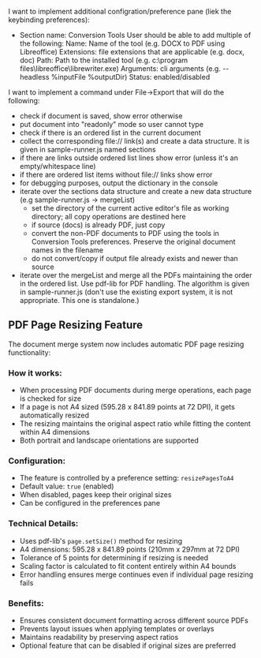 I want to implement additional configration/preference pane (liek the keybinding preferences):
- Section name: Conversion Tools
    User should be able to add multiple of the following:
      Name: Name of the tool (e.g. DOCX to PDF using Libreoffice)
      Extensions: file extensions that are applicable (e.g. docx, doc)
      Path: Path to the installed tool (e.g. c:\program files\libreoffice\librewriter.exe)
      Arguments: cli arguments (e.g. --headless %inputFile %outputDir)
      Status: enabled/disabled


I want to implement a command under File->Export that will do the following:
- check if document is saved, show error otherwise
- put document into "readonly" mode so user cannot type
- check if there is an ordered list in the current document
- collect the corresponding file:// link(s) and create a data structure. It is given in sample-runner.js named sections
- if there are links outside ordered list lines show error (unless it's an empty/whitespace line)
- if there are ordered list items without file:// links show error
- for debugging purposes, output the dictionary in the console
- iterate over the sections data structure and create a new data structure (e.g sample-runner.js -> mergeList)
  - set the directory of the current active editor's file as working directory; all copy operations are destined here
  - if source (docs) is already PDF, just copy
  - convert the non-PDF documents to PDF using the tools in Conversion Tools preferences. Preserve the original document names in the filename
  - do not convert/copy if output file already exists and newer than source
- iterate over the mergeList and merge all the PDFs maintaining the order in the ordered list. Use pdf-lib for PDF handling. The algorithm is given in sample-runner.js (don't use the existing export system, it is not appropriate. This one is standalone.)


## PDF Page Resizing Feature

The document merge system now includes automatic PDF page resizing functionality:

### How it works:
- When processing PDF documents during merge operations, each page is checked for size
- If a page is not A4 sized (595.28 x 841.89 points at 72 DPI), it gets automatically resized
- The resizing maintains the original aspect ratio while fitting the content within A4 dimensions
- Both portrait and landscape orientations are supported

### Configuration:
- The feature is controlled by a preference setting: `resizePagesToA4`
- Default value: `true` (enabled)
- When disabled, pages keep their original sizes
- Can be configured in the preferences pane

### Technical Details:
- Uses pdf-lib's `page.setSize()` method for resizing
- A4 dimensions: 595.28 x 841.89 points (210mm x 297mm at 72 DPI)
- Tolerance of 5 points for determining if resizing is needed
- Scaling factor is calculated to fit content entirely within A4 bounds
- Error handling ensures merge continues even if individual page resizing fails

### Benefits:
- Ensures consistent document formatting across different source PDFs
- Prevents layout issues when applying templates or overlays
- Maintains readability by preserving aspect ratios
- Optional feature that can be disabled if original sizes are preferred

